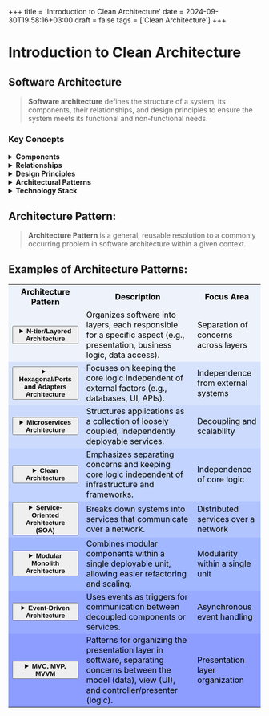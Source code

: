 +++
title = 'Introduction to Clean Architecture'
date = 2024-09-30T19:58:16+03:00
draft = false
tags = ['Clean Architecture']
+++

# Introduction to Clean Architecture

## Software Architecture

> **Software architecture** defines the structure of a system, its components, their relationships, and design principles to ensure the system meets its functional and non-functional needs.

### Key Concepts
<details>
  <summary><strong>Components</strong></summary>
  <p>The building blocks of the system, including services, modules, and databases.</p>
</details>

<details>
  <summary><strong>Relationships</strong></summary>
  <p>Defines how components communicate and interact with each other.</p>
</details>

<details>
  <summary><strong>Design Principles</strong></summary>
  <p>Guidelines that ensure the system is scalable, maintainable, and secure.</p>
</details>

<details>
  <summary><strong>Architectural Patterns</strong></summary>
  <p>The overall structure used, such as microservices, layered architecture, etc.</p>
</details>

<details>
  <summary><strong>Technology Stack</strong></summary>
  <p>The programming languages, frameworks, and tools used to build the system.</p>
</details>

## Architecture Pattern:

> **Architecture Pattern** is a general, reusable resolution to a commonly occurring problem in software architecture within a given context.

## Examples of Architecture Patterns:

<table style="color:#000000;">
  <tr style="background-color:#edf2fb;">
    <th>Architecture Pattern</th>
    <th>Description</th>
    <th>Focus Area</th>
  </tr>

  <tr style="background-color:#edf2fb;">
    <td><button style="color:#000000;" onclick="toggleDetails('ntier')"><details><summary><strong>N-tier/Layered Architecture</strong></summary></details></button></td>
    <td>Organizes software into layers, each responsible for a specific aspect (e.g., presentation, business logic, data access).</td>
    <td><span>Separation of concerns across layers</span></td>
  </tr>
  <tr id="ntier" style="display:none;">
    <td colspan="3">

### Layered Architecture Flow

The diagram represents the flow in an N-tier architecture where:

- The **Presentation Layer** interacts with the **Business Logic Layer**.
- The **Business Logic Layer** communicates with the **Data Access Layer**.
- The **Data Access Layer** accesses the **Database (DB)**.

Each layer is visually distinct, demonstrating the separation of concerns in a typical multi-tier architecture.

<img src="/images/layered-architecture-diagram1.png" alt="Layered Architecture">

### Architectural Issues

In this architecture, a presentation layer directly accesses the data repository, as shown in the following code:

```csharp
// Tier N-2 (e.g., Presentation Layer)
var user = _userRepository.GetById(userId);

// Tier N (Data Access Layer)
public interface IUserRepository
{
    User GetById(Guid id);
}
```
**Transitive Layer Access** - layers become dependent on each other, making the system harder to maintain and scale.

   </td>
  </tr>

  <tr style="background-color:#d7e3fc;">
    <td><button style="color:#000000;" onclick="toggleDetails('hexagonal')"><details><summary><strong>Hexagonal/Ports and Adapters Architecture</strong></summary></details></button></td>
    <td>Focuses on keeping the core logic independent of external factors (e.g., databases, UI, APIs).</td>
    <td><span>Independence from external systems</span></td>
  </tr>
  <tr id="hexagonal" style="display:none;">
    <td colspan="3">
      <img src="/images/hexagonal-architecture-diagram.png" alt="Hexagonal Architecture Diagram">
    </td>
  </tr>

  <tr style="background-color:#ccdbfd;">
    <td><button style="color:#000000;" onclick="toggleDetails('microservices')"><details><summary><strong>Microservices Architecture</strong></summary></details></button></td>
    <td>Structures applications as a collection of loosely coupled, independently deployable services.</td>
    <td><span>Decoupling and scalability</span></td>
  </tr>
  <tr id="microservices" style="display:none;">
    <td colspan="3">
      <img src="/images/microservices-architecture-diagram.png" alt="Microservices Architecture Diagram">
    </td>
  </tr>

  <tr style="background-color:#c1d3fe;">
    <td><button style="color:#000000;" onclick="toggleDetails('clean')"><details><summary><strong>Clean Architecture</strong></summary></details></button></td>
    <td>Emphasizes separating concerns and keeping core logic independent of infrastructure and frameworks.</td>
    <td><span>Independence of core logic</span></td>
  </tr>
  <tr id="clean" style="display:none;">
    <td colspan="3">

### Clean Architecture

Clean architecture separates the software into layers with a **dependency rule** that layers only point **inwards**.

- **Inner layers** contain the **business logic**.
- **Outer layers** contain **infrastructure** and **interaction with the outer world**.

This structure helps maintain a clear separation of concerns and ensures that the core business logic is independent of external systems or user interface concerns.

<div style="display: flex; align-items: center;">
  <img src="/images/clean-architecture-diagram1.png" alt="Clean Architecture 1" width="400">
  <img src="/images/clean-architecture-diagram2.png" alt="Clean Architecture 2" width="300">
</div>


### Project Setup Script
This script automates the creation of a .NET solution with multiple projects following a clean architecture pattern.
```bash
#!/bin/bash

# Check if the required arguments are provided
if [ $# -ne 2 ]; then
    echo "Usage: $0 <SolutionName> <ProjectName>"
    exit 1
fi

# Assign arguments to variables
SOLUTION_NAME=$1
PROJECT_NAME=$2

# Create the solution with the given SolutionName
dotnet new sln --name "$SOLUTION_NAME"

# Create WebAPI project with the given ProjectName
dotnet new webapi -o "$PROJECT_NAME.Api"

# Create class libraries for Application, Infrastructure, and Domain layers
dotnet new classlib -o "$PROJECT_NAME.Application"
dotnet new classlib -o "$PROJECT_NAME.Infrastructure"
dotnet new classlib -o "$PROJECT_NAME.Domain"

# Add projects to the solution
dotnet sln add "$PROJECT_NAME.Api/$PROJECT_NAME.Api.csproj"
dotnet sln add "$PROJECT_NAME.Application/$PROJECT_NAME.Application.csproj"
dotnet sln add "$PROJECT_NAME.Infrastructure/$PROJECT_NAME.Infrastructure.csproj"
dotnet sln add "$PROJECT_NAME.Domain/$PROJECT_NAME.Domain.csproj"

# Add references between projects
dotnet add "$PROJECT_NAME.Api" reference "$PROJECT_NAME.Application"
dotnet add "$PROJECT_NAME.Infrastructure" reference "$PROJECT_NAME.Application"
dotnet add "$PROJECT_NAME.Application" reference "$PROJECT_NAME.Domain"

# Build the solution to verify everything is set up correctly
dotnet build
```
Run the script with the following arguments:
```bash
./script.sh <SolutionName> <ProjectName>
```

  </tr>

  <tr style="background-color:#b2c4fe;">
    <td><button style="color:#000000;" onclick="toggleDetails('soa')"><details><summary><strong>Service-Oriented Architecture (SOA)</strong></summary></details></button></td>
    <td>Breaks down systems into services that communicate over a network.</td>
    <td><span>Distributed services over a network</span></td>
  </tr>
  <tr id="soa" style="display:none;">
    <td colspan="3">
      <img src="/images/soa-architecture-diagram.png" alt="SOA Architecture Diagram">
    </td>
  </tr>

  <tr style="background-color:#a1b7ff;">
    <td><button style="color:#000000;" onclick="toggleDetails('modular')"><details><summary><strong>Modular Monolith Architecture</strong></summary></details></button></td>
    <td>Combines modular components within a single deployable unit, allowing easier refactoring and scaling.</td>
    <td><span>Modularity within a single unit</span></td>
  </tr>
  <tr id="modular" style="display:none;">
    <td colspan="3">
      <img src="/images/modular-monolith-architecture-diagram.png" alt="Modular Monolith Architecture Diagram">
    </td>
  </tr>

  <tr style="background-color:#97aaff;">
    <td><button style="color:#000000;" onclick="toggleDetails('eventdriven')"><details><summary><strong>Event-Driven Architecture</strong></summary></details></button></td>
    <td>Uses events as triggers for communication between decoupled components or services.</td>
    <td><span>Asynchronous event handling</span></td>
  </tr>
  <tr id="eventdriven" style="display:none;">
    <td colspan="3">
      <img src="/images/event-driven-architecture-diagram.png" alt="Event-Driven Architecture Diagram">
    </td>
  </tr>

  <tr style="background-color:#8d9dff;">
    <td><button style="color:#000000;" onclick="toggleDetails('mvc')"><details><summary><strong>MVC, MVP, MVVM</strong></summary></details></button></td>
    <td>Patterns for organizing the presentation layer in software, separating concerns between the model (data), view (UI), and controller/presenter (logic).</td>
    <td><span>Presentation layer organization</span></td>
  </tr>
  <tr id="mvc" style="display:none;">
    <td colspan="3">
      <img src="/images/mvc-mvp-mvvm-architecture-diagram.png" alt="MVC, MVP, MVVM Architecture Diagram">
    </td>
  </tr>
</table>

<script>
function toggleDetails(id) {
  var element = document.getElementById(id);
  if (element.style.display === "none") {
    element.style.display = "table-row";
  } else {
    element.style.display = "none";
  }
}
</script>
